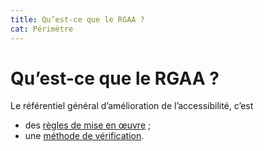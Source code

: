 ```yaml
---
title: Qu’est-ce que le RGAA ?
cat: Périmètre
---
```


# Qu’est-ce que le RGAA ?


Le référentiel général d’amélioration de l’accessibilité, c’est

- des [règles de mise en œuvre](/obligations/) ;
- une [méthode de vérification](/methode/introduction/).
